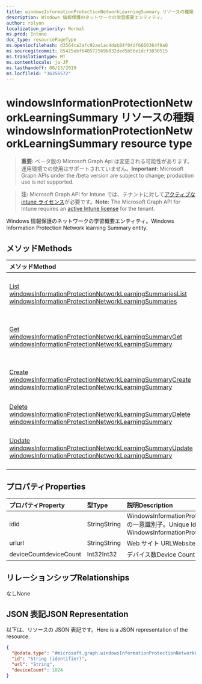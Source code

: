 ```yaml
---
title: windowsInformationProtectionNetworkLearningSummary リソースの種類
description: Windows 情報保護のネットワークの学習概要エンティティ。
author: rolyon
localization_priority: Normal
ms.prod: Intune
doc_type: resourcePageType
ms.openlocfilehash: d3564ca3afc92ae1ac4dab84f04df6660364f9a0
ms.sourcegitcommit: b5425ebf648572569b032ded5b56e1dcf3830515
ms.translationtype: MT
ms.contentlocale: ja-JP
ms.lasthandoff: 08/13/2019
ms.locfileid: "36356572"
---
```

# <a name="windowsinformationprotectionnetworklearningsummary-resource-type"></a><span data-ttu-id="2b282-103">windowsInformationProtectionNetworkLearningSummary リソースの種類</span><span class="sxs-lookup"><span data-stu-id="2b282-103">windowsInformationProtectionNetworkLearningSummary resource type</span></span>

> <span data-ttu-id="2b282-104">**重要:** ベータ版の Microsoft Graph Api は変更される可能性があります。運用環境での使用はサポートされていません。</span><span class="sxs-lookup"><span data-stu-id="2b282-104">**Important:** Microsoft Graph APIs under the /beta version are subject to change; production use is not supported.</span></span>

> <span data-ttu-id="2b282-105">**注:** Microsoft Graph API for Intune では、テナントに対して[アクティブな intune ライセンス](https://go.microsoft.com/fwlink/?linkid=839381)が必要です。</span><span class="sxs-lookup"><span data-stu-id="2b282-105">**Note:** The Microsoft Graph API for Intune requires an [active Intune license](https://go.microsoft.com/fwlink/?linkid=839381) for the tenant.</span></span>

<span data-ttu-id="2b282-106">Windows 情報保護のネットワークの学習概要エンティティ。</span><span class="sxs-lookup"><span data-stu-id="2b282-106">Windows Information Protection Network learning Summary entity.</span></span>

## <a name="methods"></a><span data-ttu-id="2b282-107">メソッド</span><span class="sxs-lookup"><span data-stu-id="2b282-107">Methods</span></span>
|<span data-ttu-id="2b282-108">メソッド</span><span class="sxs-lookup"><span data-stu-id="2b282-108">Method</span></span>|<span data-ttu-id="2b282-109">戻り値の型</span><span class="sxs-lookup"><span data-stu-id="2b282-109">Return Type</span></span>|<span data-ttu-id="2b282-110">説明</span><span class="sxs-lookup"><span data-stu-id="2b282-110">Description</span></span>|
|:---|:---|:---|
|[<span data-ttu-id="2b282-111">List windowsInformationProtectionNetworkLearningSummaries</span><span class="sxs-lookup"><span data-stu-id="2b282-111">List windowsInformationProtectionNetworkLearningSummaries</span></span>](../api/intune-wip-windowsinformationprotectionnetworklearningsummary-list.md)|<span data-ttu-id="2b282-112">[windowsInformationProtectionNetworkLearningSummary](../resources/intune-wip-windowsinformationprotectionnetworklearningsummary.md) コレクション</span><span class="sxs-lookup"><span data-stu-id="2b282-112">[windowsInformationProtectionNetworkLearningSummary](../resources/intune-wip-windowsinformationprotectionnetworklearningsummary.md) collection</span></span>|<span data-ttu-id="2b282-113">[windowsInformationProtectionNetworkLearningSummary](../resources/intune-wip-windowsinformationprotectionnetworklearningsummary.md) オブジェクトのプロパティとリレーションシップをリストします。</span><span class="sxs-lookup"><span data-stu-id="2b282-113">List properties and relationships of the [windowsInformationProtectionNetworkLearningSummary](../resources/intune-wip-windowsinformationprotectionnetworklearningsummary.md) objects.</span></span>|
|[<span data-ttu-id="2b282-114">Get windowsInformationProtectionNetworkLearningSummary</span><span class="sxs-lookup"><span data-stu-id="2b282-114">Get windowsInformationProtectionNetworkLearningSummary</span></span>](../api/intune-wip-windowsinformationprotectionnetworklearningsummary-get.md)|[<span data-ttu-id="2b282-115">windowsInformationProtectionNetworkLearningSummary</span><span class="sxs-lookup"><span data-stu-id="2b282-115">windowsInformationProtectionNetworkLearningSummary</span></span>](../resources/intune-wip-windowsinformationprotectionnetworklearningsummary.md)|<span data-ttu-id="2b282-116">[windowsInformationProtectionNetworkLearningSummary](../resources/intune-wip-windowsinformationprotectionnetworklearningsummary.md) オブジェクトのプロパティとリレーションシップを読み取ります。</span><span class="sxs-lookup"><span data-stu-id="2b282-116">Read properties and relationships of the [windowsInformationProtectionNetworkLearningSummary](../resources/intune-wip-windowsinformationprotectionnetworklearningsummary.md) object.</span></span>|
|[<span data-ttu-id="2b282-117">Create windowsInformationProtectionNetworkLearningSummary</span><span class="sxs-lookup"><span data-stu-id="2b282-117">Create windowsInformationProtectionNetworkLearningSummary</span></span>](../api/intune-wip-windowsinformationprotectionnetworklearningsummary-create.md)|[<span data-ttu-id="2b282-118">windowsInformationProtectionNetworkLearningSummary</span><span class="sxs-lookup"><span data-stu-id="2b282-118">windowsInformationProtectionNetworkLearningSummary</span></span>](../resources/intune-wip-windowsinformationprotectionnetworklearningsummary.md)|<span data-ttu-id="2b282-119">新しい [windowsInformationProtectionNetworkLearningSummary](../resources/intune-wip-windowsinformationprotectionnetworklearningsummary.md) オブジェクトを作成します。</span><span class="sxs-lookup"><span data-stu-id="2b282-119">Create a new [windowsInformationProtectionNetworkLearningSummary](../resources/intune-wip-windowsinformationprotectionnetworklearningsummary.md) object.</span></span>|
|[<span data-ttu-id="2b282-120">Delete windowsInformationProtectionNetworkLearningSummary</span><span class="sxs-lookup"><span data-stu-id="2b282-120">Delete windowsInformationProtectionNetworkLearningSummary</span></span>](../api/intune-wip-windowsinformationprotectionnetworklearningsummary-delete.md)|<span data-ttu-id="2b282-121">なし</span><span class="sxs-lookup"><span data-stu-id="2b282-121">None</span></span>|<span data-ttu-id="2b282-122">[windowsInformationProtectionNetworkLearningSummary](../resources/intune-wip-windowsinformationprotectionnetworklearningsummary.md) を削除します。</span><span class="sxs-lookup"><span data-stu-id="2b282-122">Deletes a [windowsInformationProtectionNetworkLearningSummary](../resources/intune-wip-windowsinformationprotectionnetworklearningsummary.md).</span></span>|
|[<span data-ttu-id="2b282-123">Update windowsInformationProtectionNetworkLearningSummary</span><span class="sxs-lookup"><span data-stu-id="2b282-123">Update windowsInformationProtectionNetworkLearningSummary</span></span>](../api/intune-wip-windowsinformationprotectionnetworklearningsummary-update.md)|[<span data-ttu-id="2b282-124">windowsInformationProtectionNetworkLearningSummary</span><span class="sxs-lookup"><span data-stu-id="2b282-124">windowsInformationProtectionNetworkLearningSummary</span></span>](../resources/intune-wip-windowsinformationprotectionnetworklearningsummary.md)|<span data-ttu-id="2b282-125">[windowsInformationProtectionNetworkLearningSummary](../resources/intune-wip-windowsinformationprotectionnetworklearningsummary.md) オブジェクトのプロパティを更新します。</span><span class="sxs-lookup"><span data-stu-id="2b282-125">Update the properties of a [windowsInformationProtectionNetworkLearningSummary](../resources/intune-wip-windowsinformationprotectionnetworklearningsummary.md) object.</span></span>|

## <a name="properties"></a><span data-ttu-id="2b282-126">プロパティ</span><span class="sxs-lookup"><span data-stu-id="2b282-126">Properties</span></span>
|<span data-ttu-id="2b282-127">プロパティ</span><span class="sxs-lookup"><span data-stu-id="2b282-127">Property</span></span>|<span data-ttu-id="2b282-128">型</span><span class="sxs-lookup"><span data-stu-id="2b282-128">Type</span></span>|<span data-ttu-id="2b282-129">説明</span><span class="sxs-lookup"><span data-stu-id="2b282-129">Description</span></span>|
|:---|:---|:---|
|<span data-ttu-id="2b282-130">id</span><span class="sxs-lookup"><span data-stu-id="2b282-130">id</span></span>|<span data-ttu-id="2b282-131">String</span><span class="sxs-lookup"><span data-stu-id="2b282-131">String</span></span>|<span data-ttu-id="2b282-132">WindowsInformationProtectionNetworkLearningSummary の一意識別子。</span><span class="sxs-lookup"><span data-stu-id="2b282-132">Unique Identifier for the WindowsInformationProtectionNetworkLearningSummary.</span></span>|
|<span data-ttu-id="2b282-133">url</span><span class="sxs-lookup"><span data-stu-id="2b282-133">url</span></span>|<span data-ttu-id="2b282-134">String</span><span class="sxs-lookup"><span data-stu-id="2b282-134">String</span></span>|<span data-ttu-id="2b282-135">Web サイト URL</span><span class="sxs-lookup"><span data-stu-id="2b282-135">Website url</span></span>|
|<span data-ttu-id="2b282-136">deviceCount</span><span class="sxs-lookup"><span data-stu-id="2b282-136">deviceCount</span></span>|<span data-ttu-id="2b282-137">Int32</span><span class="sxs-lookup"><span data-stu-id="2b282-137">Int32</span></span>|<span data-ttu-id="2b282-138">デバイス数</span><span class="sxs-lookup"><span data-stu-id="2b282-138">Device Count</span></span>|

## <a name="relationships"></a><span data-ttu-id="2b282-139">リレーションシップ</span><span class="sxs-lookup"><span data-stu-id="2b282-139">Relationships</span></span>
<span data-ttu-id="2b282-140">なし</span><span class="sxs-lookup"><span data-stu-id="2b282-140">None</span></span>

## <a name="json-representation"></a><span data-ttu-id="2b282-141">JSON 表記</span><span class="sxs-lookup"><span data-stu-id="2b282-141">JSON Representation</span></span>
<span data-ttu-id="2b282-142">以下は、リソースの JSON 表記です。</span><span class="sxs-lookup"><span data-stu-id="2b282-142">Here is a JSON representation of the resource.</span></span>
<!-- {
  "blockType": "resource",
  "keyProperty": "id",
  "@odata.type": "microsoft.graph.windowsInformationProtectionNetworkLearningSummary"
}
-->
``` json
{
  "@odata.type": "#microsoft.graph.windowsInformationProtectionNetworkLearningSummary",
  "id": "String (identifier)",
  "url": "String",
  "deviceCount": 1024
}
```



